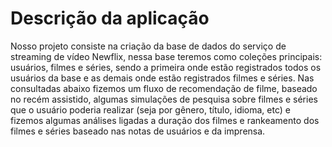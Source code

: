 # Descrição da aplicação

Nosso projeto consiste na criação da base de dados do serviço de streaming de vídeo Newflix, nessa base teremos como coleções principais: usuários, filmes e séries, sendo a primeira onde estão registrados todos os usuários da base e as demais onde estão registrados filmes e séries.
Nas consultadas abaixo fizemos um fluxo de recomendação de filme, baseado no recém assistido, algumas simulações de pesquisa sobre filmes e séries que o usuário poderia realizar (seja por gênero, título, idioma, etc) e fizemos algumas análises ligadas a duração dos filmes e rankeamento dos filmes e séries baseado nas notas de usuários e da imprensa.
